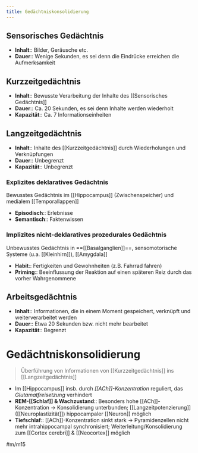 ```yaml
---
title: Gedächtniskonsolidierung
---
```

## Sensorisches Gedächtnis
- **Inhalt**:: Bilder, Geräusche etc.
- **Dauer**:: Wenige Sekunden, es sei denn die Eindrücke erreichen die Aufmerksamkeit
##   Kurzzeitgedächtnis
-   **Inhalt**:: Bewusste Verarbeitung der Inhalte des [[Sensorisches Gedächtnis]]
-   **Dauer**:: Ca. 20 Sekunden, es sei denn Inhalte werden wiederholt
-   **Kapazität**:: Ca. 7 Informationseinheiten
##   Langzeitgedächtnis
-   **Inhalt**:: Inhalte des [[Kurzzeitgedächtnis]] durch Wiederholungen und Verknüpfungen
-   **Dauer**:: Unbegrenzt
-   **Kapazität**:: Unbegrenzt
### Explizites deklaratives Gedächtnis 
Bewusstes Gedächtnis im [[Hippocampus]] (Zwischenspeicher) und medialem [[Temporallappen]]
- **Episodisch**:: Erlebnisse
- **Semantisch**:: Faktenwissen
### Implizites nicht-deklaratives prozedurales Gedächtnis
Unbewusstes Gedächtnis in ==[[Basalganglien]]==, sensomotorische Systeme (u.a. [[Kleinhirn]]), [[Amygdala]]
- **Habit**:: Fertigkeiten und Gewohnheiten (z.B. Fahrrad fahren)
- **Priming**:: Beeinflussung der Reaktion auf einen späteren Reiz durch das vorher Wahrgenommene

##   Arbeitsgedächtnis 
-   **Inhalt**:: Informationen, die in einem Moment gespeichert, verknüpft und weiterverarbeitet werden 
-   **Dauer**:: Etwa 20 Sekunden bzw. nicht mehr bearbeitet
-   **Kapazität**:: Begrenzt

# Gedächtniskonsolidierung
> Überführung von Informationen von [[Kurzzeitgedächtnis]] ins [[Langzeitgedächtnis]]

- Im [[Hippocampus]] insb. durch *[[ACh]]-Konzentration* reguliert, das *Glutamatfreisetzung* verhindert
- **REM-[[Schlaf]] & Wachzustand**:: Besonders hohe [[ACh]]-Konzentration → Konsolidierung unterbunden; [[Langzeitpotenzierung]] ([[Neuroplastizität]]) hippocampaler [[Neuron]] möglich
- **Tiefschlaf**:: [[ACh]]-Konzentration sinkt stark → Pyramidenzellen nicht mehr intrahippocampal synchronisiert; Weiterleitung/Konsolidierung zum [[Cortex cerebri]] & [[Neocortex]] möglich

#m/m15 